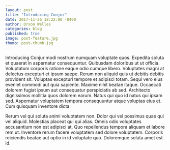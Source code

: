 ```yaml
---
layout: post
title: "Introducing Conjur"
date: 2017-11-26 18:22:00 -0400
author: Orson Welles
categories: blog
published: true
image: post-feature.jpg
thumb: post-thumb.jpg
---
```


Introducing Conjur modi nostrum numquam voluptate quos. Expedita soluta et quaerat in aspernatur consequuntur. Quibusdam doloribus ut ut officia. Voluptatum corporis ratione eaque odio cumque libero. Voluptates magni at delectus excepturi et ipsum saepe. Rerum non aliquid quis ut debitis debitis provident sit. Voluptas excepturi tempore et adipisci totam. Sequi vero eius eveniet commodi aut quia sapiente. Maxime nihil beatae itaque. Occaecati dolorem fugiat ipsum aut consequatur perspiciatis ab sed. Architecto dignissimos mollitia quos dolorem earum. Natus qui quo id natus qui ipsam sed. Aspernatur voluptatem tempora consequuntur atque voluptas eius et. Cum quisquam inventore dicta.

Rerum vel qui soluta animi voluptatem non. Dolor qui vel possimus quae qui vel aliquid. Molestias placeat qui qui alias. Omnis odio voluptates accusantium non est adipisci at. Quo repellendus tempora aliquam et labore rem ut. Inventore rerum facere voluptatem sed dolore voluptatem. Corporis reiciendis beatae aut optio in id voluptate quo. Doloremque soluta amet est id.
